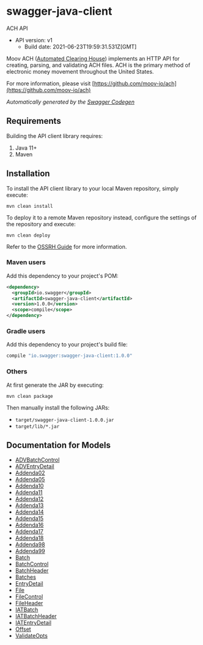 # swagger-java-client

ACH API
- API version: v1
  - Build date: 2021-06-23T19:59:31.531Z[GMT]

Moov ACH ([Automated Clearing House](https://en.wikipedia.org/wiki/Automated_Clearing_House)) implements an HTTP API for creating, parsing, and validating ACH files. ACH is the primary method of electronic money movement throughout the United States.

  For more information, please visit [https://github.com/moov-io/ach](https://github.com/moov-io/ach)

*Automatically generated by the [Swagger Codegen](https://github.com/swagger-api/swagger-codegen)*


## Requirements

Building the API client library requires:
1. Java 11+
2. Maven

## Installation

To install the API client library to your local Maven repository, simply execute:

```shell
mvn clean install
```

To deploy it to a remote Maven repository instead, configure the settings of the repository and execute:

```shell
mvn clean deploy
```

Refer to the [OSSRH Guide](http://central.sonatype.org/pages/ossrh-guide.html) for more information.

### Maven users

Add this dependency to your project's POM:

```xml
<dependency>
  <groupId>io.swagger</groupId>
  <artifactId>swagger-java-client</artifactId>
  <version>1.0.0</version>
  <scope>compile</scope>
</dependency>
```

### Gradle users

Add this dependency to your project's build file:

```groovy
compile "io.swagger:swagger-java-client:1.0.0"
```

### Others

At first generate the JAR by executing:

```shell
mvn clean package
```

Then manually install the following JARs:

* `target/swagger-java-client-1.0.0.jar`
* `target/lib/*.jar`

## Documentation for Models

 - [ADVBatchControl](docs/ADVBatchControl.md)
 - [ADVEntryDetail](docs/ADVEntryDetail.md)
 - [Addenda02](docs/Addenda02.md)
 - [Addenda05](docs/Addenda05.md)
 - [Addenda10](docs/Addenda10.md)
 - [Addenda11](docs/Addenda11.md)
 - [Addenda12](docs/Addenda12.md)
 - [Addenda13](docs/Addenda13.md)
 - [Addenda14](docs/Addenda14.md)
 - [Addenda15](docs/Addenda15.md)
 - [Addenda16](docs/Addenda16.md)
 - [Addenda17](docs/Addenda17.md)
 - [Addenda18](docs/Addenda18.md)
 - [Addenda98](docs/Addenda98.md)
 - [Addenda99](docs/Addenda99.md)
 - [Batch](docs/Batch.md)
 - [BatchControl](docs/BatchControl.md)
 - [BatchHeader](docs/BatchHeader.md)
 - [Batches](docs/Batches.md)
 - [EntryDetail](docs/EntryDetail.md)
 - [File](docs/File.md)
 - [FileControl](docs/FileControl.md)
 - [FileHeader](docs/FileHeader.md)
 - [IATBatch](docs/IATBatch.md)
 - [IATBatchHeader](docs/IATBatchHeader.md)
 - [IATEntryDetail](docs/IATEntryDetail.md)
 - [Offset](docs/Offset.md)
 - [ValidateOpts](docs/ValidateOpts.md)
